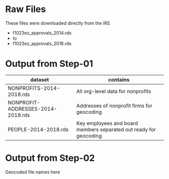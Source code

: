 # Raw Files

These files were downloaded directly from the IRS

* f1023ez_approvals_2014.rds 
* to  
* f1023ez_approvals_2018.rds  



# Output from Step-01

dataset                            |   contains  
-----------------------------------|------------------
NONPROFITS-2014-2018.rds           | All org-level data for nonprofits  
NONPROFIT-ADDRESSES-2014-2018.rds  | Addresses of nonprofit firms for geocoding  
PEOPLE-2014-2018.rds               | Key employees and board members separated out ready for geocoding   




# Output from Step-02

Geocoded file names here
